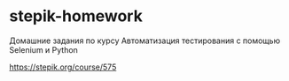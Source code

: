 # stepik-homework
Домашние задания по курсу Автоматизация тестирования с помощью Selenium и Python

https://stepik.org/course/575